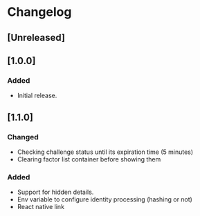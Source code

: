 # Changelog

## [Unreleased]

## [1.0.0]
### Added
- Initial release.

## [1.1.0]
### Changed
- Checking challenge status until its expiration time (5 minutes)
- Clearing factor list container before showing them

### Added
- Support for hidden details.
- Env variable to configure identity processing (hashing or not)
- React native link
